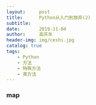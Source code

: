 ```yaml
---
layout:     post
title:      Python从入门到放弃(2)
subtitle:   
date:       2019-11-04
author:     高庆东
header-img: img/ceshi.jpg
catalog: true
tags:
    - Python
    - 方法
    - 特殊方法
    - 类方法
---
```



### map
